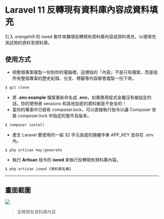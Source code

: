 # Laravel 11 反轉現有資料庫內容成資料填充

引入 orangehill 的 iseed 套件來擴增反轉現有資料庫內容成資料填充，以便填充測試用的資料至資料庫。

## 使用方式
- 把整個專案複製一份到你的電腦裡，這裡指的「內容」不是只有檔案，而是指所有整個專案的歷史紀錄、分支、標籤等內容都會複製一份下來。
```sh
$ git clone
```
- 將 __.env.example__ 檔案重新命名成 __.env__，如果應用程式金鑰沒有被設定的話，你的使用者 sessions 和其他加密的資料都是不安全的！
- 當你的專案中已經有 composer.lock，可以直接執行指令以讓 Composer 安裝 composer.lock 中指定的套件及版本。
```sh
$ composer install
```
- 產生 Laravel 要使用的一組 32 字元長度的隨機字串 APP_KEY 並存在 .env 內。
```sh
$ php artisan key:generate
```
- 執行 __Artisan__ 指令的 __iseed__ 來執行反轉現有資料庫內容。
```sh
$ php artisan iseed {資料表名稱}
```

----

## 畫面截圖
![](https://i.imgur.com/CUAsSff.png)
> 反轉現有資料庫內容

